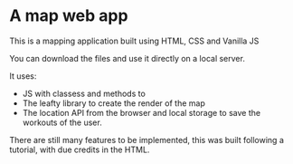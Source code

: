 # A map web app

This is a mapping application built using HTML, CSS and Vanilla JS

You can download the files and use it directly on a local server.

It uses:

- JS with classess and methods to
- The leafty library to create the render of the map
- The location API from the browser and local storage to save the workouts of the user.

There are still many features to be implemented, this was built following a tutorial, with due credits in the HTML.
